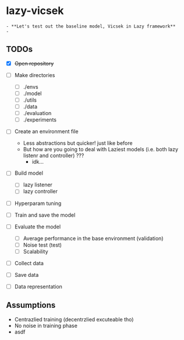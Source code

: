 # lazy-vicsek

```
- **Let's test out the baseline model, Vicsek in Lazy framework**
- 
```

## TODOs
- [x] ~~Open repository~~
- [ ] Make directories
  - [ ] ./envs
  - [ ] ./model
  - [ ] ./utils
  - [ ] ./data
  - [ ] ./evaluation
  - [ ] ./experiments
- [ ] Create an environment file
  - Less abstractions but quicker! just like before
  - But how are you going to deal with Laziest models (i.e. both lazy listenr and controller) ???
    - idk...
- [ ] Build model
  - [ ] lazy listener
  - [ ] lazy controller
- [ ] Hyperparam tuning
- [ ] Train and save the model
- [ ] Evaluate the model
  - [ ] Average performance in the base environment (validation)
  - [ ] Noise test (test)
  - [ ] Scalability
- [ ] Collect data
- [ ] Save data
- [ ] Data representation


## Assumptions
- Centrazlied training (decentrzlied excuteable tho)
- No noise in training phase
- asdf
